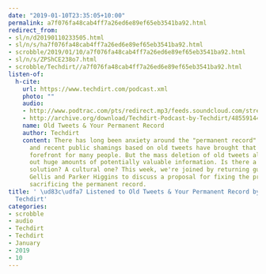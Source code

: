 ```yaml
---
date: "2019-01-10T23:35:05+10:00"
permalink: a7f076fa48cab4ff7a26ed6e89ef65eb3541ba92.html
redirect_from:
- sl/n/d20190110233505.html
- sl/n/s/ha7f076fa48cab4ff7a26ed6e89ef65eb3541ba92.html
- scrobble/2019/01/10/a7f076fa48cab4ff7a26ed6e89ef65eb3541ba92.html
- sl/n/s/ZPShCE238o7.html
- scrobble/Techdirt//a7f076fa48cab4ff7a26ed6e89ef65eb3541ba92.html
listen-of:
  h-cite:
    url: https://www.techdirt.com/podcast.xml
    photo: ""
    audio:
    - http://www.podtrac.com/pts/redirect.mp3/feeds.soundcloud.com/stream/485591448-techdirt-old-tweets-your-permanent-record.mp3
    - http://archive.org/download/Techdirt-Podcast-by-Techdirt/485591448-techdirt-old-tweets-your-permanent-record.mp3
    name: Old Tweets & Your Permanent Record
    author: Techdirt
    content: There has long been anxiety around the "permanent record" of the internet,
      and recent public shamings based on old tweets have brought that fear to the
      forefront for many people. But the mass deletion of old tweets also means throwing
      out huge amounts of potentially valuable information. Is there a technological
      solution? A cultural one? This week, we're joined by returning guests Cathy
      Gellis and Parker Higgins to discuss a proposal for fixing the problem without
      sacrificing the permanent record.
title: ' \ud83c\udfa7 Listened to Old Tweets & Your Permanent Record by Techdirt From
  Techdirt'
categories:
- scrobble
- audio
- Techdirt
- Techdirt
- January
- 2019
- 10
---
```

